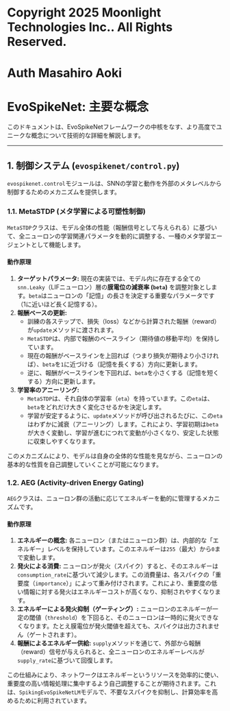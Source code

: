 # Copyright 2025 Moonlight Technologies Inc.. All Rights Reserved.
# Auth Masahiro Aoki

# EvoSpikeNet: 主要な概念

このドキュメントは、EvoSpikeNetフレームワークの中核をなす、より高度でユニークな概念について技術的な詳細を解説します。

---

## 1. 制御システム (`evospikenet/control.py`)

`evospikenet.control`モジュールは、SNNの学習と動作を外部のメタレベルから制御するためのメカニズムを提供します。

### 1.1. MetaSTDP (メタ学習による可塑性制御)

`MetaSTDP`クラスは、モデル全体の性能（報酬信号として与えられる）に基づいて、全ニューロンの学習関連パラメータを動的に調整する、一種のメタ学習エージェントとして機能します。

#### 動作原理
1.  **ターゲットパラメータ:** 現在の実装では、モデル内に存在する全ての`snn.Leaky`（LIFニューロン）層の**膜電位の減衰率 (`beta`)** を調整対象とします。`beta`はニューロンの「記憶」の長さを決定する重要なパラメータです（1に近いほど長く記憶する）。
2.  **報酬ベースの更新:**
    -   訓練の各ステップで、損失（loss）などから計算された報酬（reward）が`update`メソッドに渡されます。
    -   `MetaSTDP`は、内部で報酬のベースライン（期待値の移動平均）を保持しています。
    -   現在の報酬がベースラインを上回れば（つまり損失が期待より小さければ）、`beta`を`1`に近づける（記憶を長くする）方向に更新します。
    -   逆に、報酬がベースラインを下回れば、`beta`を小さくする（記憶を短くする）方向に更新します。
3.  **学習率のアニーリング:**
    -   `MetaSTDP`は、それ自体の学習率（`eta`）を持っています。この`eta`は、`beta`をどれだけ大きく変化させるかを決定します。
    -   学習が安定するように、`update`メソッドが呼び出されるたびに、この`eta`はわずかに減衰（アニーリング）します。これにより、学習初期は`beta`が大きく変動し、学習が進むにつれて変動が小さくなり、安定した状態に収束しやすくなります。

このメカニズムにより、モデルは自身の全体的な性能を見ながら、ニューロンの基本的な性質を自己調整していくことが可能になります。

### 1.2. AEG (Activity-driven Energy Gating)

`AEG`クラスは、ニューロン群の活動に応じてエネルギーを動的に管理するメカニズムです。

#### 動作原理
1.  **エネルギーの概念:** 各ニューロン（またはニューロン群）は、内部的な「エネルギー」レベルを保持しています。このエネルギーは`255`（最大）から`0`まで変動します。
2.  **発火による消費:** ニューロンが発火（スパイク）すると、そのエネルギーは`consumption_rate`に基づいて減少します。この消費量は、各スパイクの「重要度（`importance`）」によって重み付けされます。これにより、重要度の低い情報に対する発火はエネルギーコストが高くなり、抑制されやすくなります。
3.  **エネルギーによる発火抑制（ゲーティング）:** ニューロンのエネルギーが一定の閾値（`threshold`）を下回ると、そのニューロンは一時的に発火できなくなります。たとえ膜電位が発火閾値を超えても、スパイクは出力されません（ゲートされます）。
4.  **報酬によるエネルギー供給:** `supply`メソッドを通じて、外部から報酬（reward）信号が与えられると、全ニューロンのエネルギーレベルが`supply_rate`に基づいて回復します。

この仕組みにより、ネットワークはエネルギーというリソースを効率的に使い、重要度の高い情報処理に集中するよう自己調整することが期待されます。これは、`SpikingEvoSpikeNetLM`モデルで、不要なスパイクを抑制し、計算効率を高めるために利用されています。
